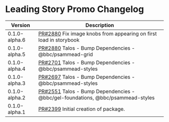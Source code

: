 # Leading Story Promo Changelog

| Version | Description |
|---------|-------------|
| 0.1.0-alpha.6 | [PR#2880](https://github.com/bbc/psammead/pull/2921) Fix image knobs from appearing on first load in storybook |
| 0.1.0-alpha.5 | [PR#2880](https://github.com/bbc/psammead/pull/2880) Talos - Bump Dependencies - @bbc/psammead-grid |
| 0.1.0-alpha.4 | [PR#2701](https://github.com/bbc/psammead/pull/2701) Talos - Bump Dependencies - @bbc/psammead-styles |
| 0.1.0-alpha.3 | [PR#2697](https://github.com/bbc/psammead/pull/2697) Talos - Bump Dependencies - @bbc/psammead-styles |
| 0.1.0-alpha.2 | [PR#2551](https://github.com/bbc/psammead/pull/2551) Talos - Bump Dependencies - @bbc/gel-foundations, @bbc/psammead-styles |
| 0.1.0-alpha.1 | [PR#2399](https://github.com/bbc/psammead/pull/2399) Initial creation of package. |
